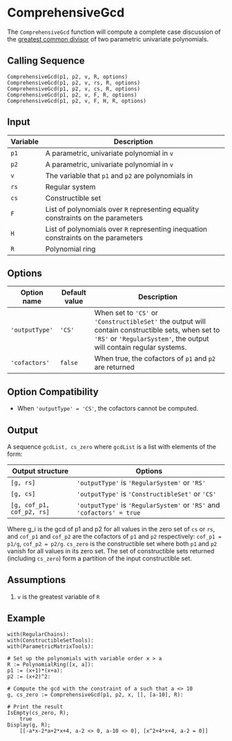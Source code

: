 # ComprehensiveGcd
The `ComprehensiveGcd` function will compute a complete case discussion of the [greatest common divisor](https://en.wikipedia.org/wiki/Polynomial_greatest_common_divisor) of two parametric univariate polynomials.

## Calling Sequence
```
ComprehensiveGcd(p1, p2, v, R, options)
ComprehensiveGcd(p1, p2, v, rs, R, options)
ComprehensiveGcd(p1, p2, v, cs, R, options)
ComprehensiveGcd(p1, p2, v, F, R, options)
ComprehensiveGcd(p1, p2, v, F, H, R, options)
```

## Input

| Variable | Description |
| --- | --- |
| `p1` | A parametric, univariate polynomial in `v` |
| `p2` | A parametric, univariate polynomial in `v` |
| `v`  | The variable that `p1` and `p2` are polynomials in |
| `rs` | Regular system |
| `cs` | Constructible set |
| `F`  | List of polynomials over `R` representing equality constraints on the parameters |
| `H`  | List of polynomials over `R` representing inequation constraints on the parameters |
| `R`  | Polynomial ring |

## Options

| Option name | Default value | Description |
| --- | --- | --- |
| `'outputType'` | `'CS'` | When set to `'CS'` or `'ConstructibleSet'` the output will contain constructible sets, when set to `'RS'` or `'RegularSystem'`, the output will contain regular systems. |
| `'cofactors'` | `false` | When true, the cofactors of `p1` and `p2` are returned |

## Option Compatibility
- When `'outputType' = 'CS'`, the cofactors cannot be computed.

## Output

A sequence `gcdList, cs_zero` where `gcdList` is a list with elements of the form:

| Output structure | Options |
| --- | --- |
| `[g, rs]` | `'outputType'` is `'RegularSystem'` or `'RS'` |
| `[g, cs]` | `'outputType'` is `'ConstructibleSet'` or `'CS'` |
| `[g, cof_p1, cof_p2, rs]` | `'outputType'` is `'RegularSystem'` or `'RS'` and `'cofactors' = true` |

Where g_i is the gcd of p1 and p2 for all values in the zero set of `cs` or `rs`, and `cof_p1` and `cof_p2` are the cofactors of `p1` and `p2` respectively: `cof_p1 = p1/g`, `cof_p2 = p2/g`. `cs_zero` is the constructible set where both `p1` and `p2` vanish for all values in its zero set. The set of constructible sets returned (including `cs_zero`) form a partition of the input constructible set.

## Assumptions
1. `v` is the greatest variable of `R`

## Example
```
with(RegularChains):
with(ConstructibleSetTools):
with(ParametricMatrixTools):

# Set up the polynomials with variable order x > a
R := PolynomialRing([x, a]):
p1 := (x+1)*(x+a):
p2 := (x+2)^2:

# Compute the gcd with the constraint of a such that a <> 10
g, cs_zero := ComprehensiveGcd(p1, p2, x, [], [a-10], R):

# Print the result
IsEmpty(cs_zero, R);
    true
Display(g, R);
    [[-a*x-2*a+2*x+4, a-2 <> 0, a-10 <> 0], [x^2+4*x+4, a-2 = 0]]
```
